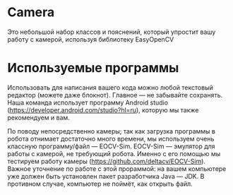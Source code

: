 # Camera
Это небольшой набор классов и пояснений, который упростит вашу работу с камерой, используя библиотеку EasyOpenCV

# Используемые программы
Использовать для написания вашего кода можно любой текстовый редактор (можете даже блокнот). Главное — не забывайте сохранять. Наша команда использует программу Android studio (https://developer.android.com/studio?hl=ru), которую мы также рекомендуем и вам.

По поводу непосредственно камеры; так как загрузка программы в робота отнимает достаточно много времени, мы используем очень классную программу/файл — EOCV-Sim. EOCV-Sim — эмулятор для работы с камерой, не требующий робота. Именно с его помощью мы тестируем работу камеры (https://github.com/deltacv/EOCV-Sim). Важное уточнение по работе с этой прораммой: на вашем компьютере уже должен быть установлен пакет разработчика Java — JDK. В противном случае, компьютер не поймёт, как открыть файл.
